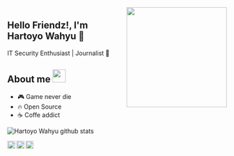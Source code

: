 <img align='right' src="https://media.giphy.com/media/M9gbBd9nbDrOTu1Mqx/giphy.gif" width="230" >

## Hello Friendz!, I'm Hartoyo Wahyu :chicken:

IT Security Enthusiast | Journalist :pencil:

## About me <img src="https://media.giphy.com/media/WUlplcMpOCEmTGBtBW/giphy.gif" width="30"> 


- :video_game: Game never die
- :fire: Open Source 
- ☕ Coffe addict

![Hartoyo Wahyu github stats](https://github-readme-stats.vercel.app/api?username=hrtywhy&show_icons=true&title_color=fff&icon_color=79ff97&text_color=9f9f9f&bg_color=151515)

<a href="https://t.me/planktonlaut">
  <img align="left" alt="Telegram" width="18px" src="https://cdn.jsdelivr.net/npm/simple-icons@v3/icons/telegram.svg" />
</a>
<a href="https://www.linkedin.com/hartoyo-wahyu-958378176">
  <img align="left" alt="Linkedin" width="18px" src="https://cdn.jsdelivr.net/npm/simple-icons@v3/icons/linkedin.svg" />
</a>
<a href="https://twitter.com/plankt00n">
  <img align="left" alt="Rice Eater | Twitter" width="18px" src="https://cdn.jsdelivr.net/npm/simple-icons@v3/icons/twitter.svg" />
</a>
